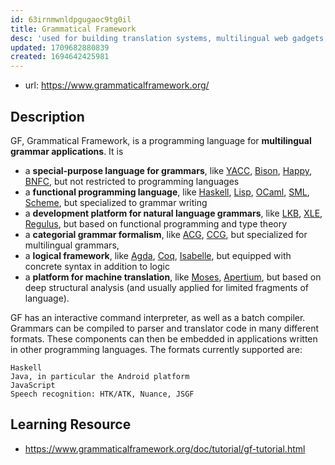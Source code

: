 ```yaml
---
id: 63irnmwnldpgugaoc9tg0il
title: Grammatical Framework
desc: 'used for building translation systems, multilingual web gadgets, natural-language interfaces, dialogue systems, and natural language resources.'
updated: 1709682880839
created: 1694642425981
---
```


- url: https://www.grammaticalframework.org/

## Description

GF, Grammatical Framework, is a programming language for **multilingual grammar applications**. It is

-   a **special-purpose language for grammars**, like [YACC](http://dinosaur.compilertools.net/yacc/), [Bison](http://www.gnu.org/software/bison/), [Happy](http://www.haskell.org/happy/), [BNFC](http://bnfc.digitalgrammars.com/), but not restricted to programming languages
-   a **functional programming language**, like [Haskell](http://www.haskell.org/), [Lisp](http://en.wikipedia.org/wiki/Lisp_(programming_language)), [OCaml](http://ocaml.org/), [SML](http://www.smlnj.org/), [Scheme](http://schemers.org/), but specialized to grammar writing
-   a **development platform for natural language grammars**, like [LKB](http://moin.delph-in.net/LkbTop), [XLE](http://www2.parc.com/isl/groups/nltt/xle/), [Regulus](http://www.issco.unige.ch/en/research/projects/regulus/news.shtml), but based on functional programming and type theory
-   a **categorial grammar formalism**, like [ACG](http://www.loria.fr/equipes/calligramme/acg/), [CCG](http://openccg.sourceforge.net/), but specialized for multilingual grammars,
-   a **logical framework**, like [Agda](http://wiki.portal.chalmers.se/agda/pmwiki.php), [Coq](http://coq.inria.fr/), [Isabelle](http://www.cl.cam.ac.uk/research/hvg/Isabelle/), but equipped with concrete syntax in addition to logic
-   a **platform for machine translation**, like [Moses](http://www.statmt.org/moses/), [Apertium](http://www.apertium.org/), but based on deep structural analysis (and usually applied for limited fragments of language).

 GF has an interactive command interpreter, as well as a batch compiler. Grammars can be compiled to parser and translator code in many different formats. These components can then be embedded in applications written in other programming languages. The formats currently supported are:

    Haskell
    Java, in particular the Android platform
    JavaScript
    Speech recognition: HTK/ATK, Nuance, JSGF


## Learning Resource

- https://www.grammaticalframework.org/doc/tutorial/gf-tutorial.html